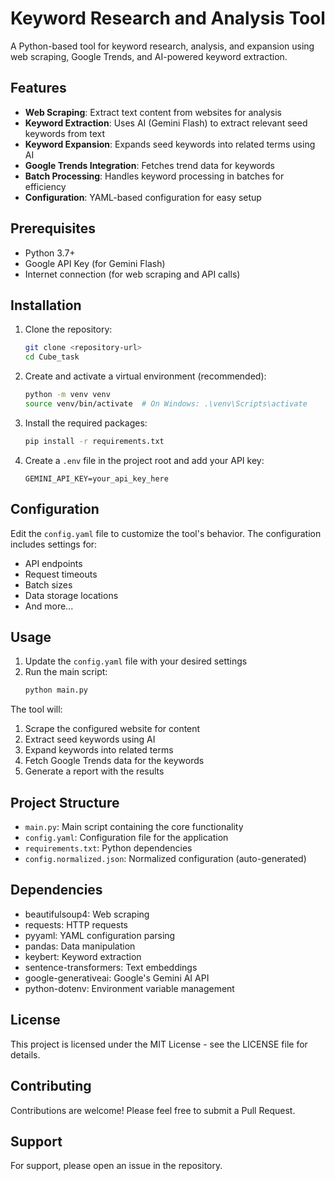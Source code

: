 # Keyword Research and Analysis Tool

A Python-based tool for keyword research, analysis, and expansion using web scraping, Google Trends, and AI-powered keyword extraction.

## Features

- **Web Scraping**: Extract text content from websites for analysis
- **Keyword Extraction**: Uses AI (Gemini Flash) to extract relevant seed keywords from text
- **Keyword Expansion**: Expands seed keywords into related terms using AI
- **Google Trends Integration**: Fetches trend data for keywords
- **Batch Processing**: Handles keyword processing in batches for efficiency
- **Configuration**: YAML-based configuration for easy setup

## Prerequisites

- Python 3.7+
- Google API Key (for Gemini Flash)
- Internet connection (for web scraping and API calls)

## Installation

1. Clone the repository:
   ```bash
   git clone <repository-url>
   cd Cube_task
   ```

2. Create and activate a virtual environment (recommended):
   ```bash
   python -m venv venv
   source venv/bin/activate  # On Windows: .\venv\Scripts\activate
   ```

3. Install the required packages:
   ```bash
   pip install -r requirements.txt
   ```

4. Create a `.env` file in the project root and add your API key:
   ```
   GEMINI_API_KEY=your_api_key_here
   ```

## Configuration

Edit the `config.yaml` file to customize the tool's behavior. The configuration includes settings for:

- API endpoints
- Request timeouts
- Batch sizes
- Data storage locations
- And more...

## Usage

1. Update the `config.yaml` file with your desired settings
2. Run the main script:
   ```bash
   python main.py
   ```

The tool will:
1. Scrape the configured website for content
2. Extract seed keywords using AI
3. Expand keywords into related terms
4. Fetch Google Trends data for the keywords
5. Generate a report with the results

## Project Structure

- `main.py`: Main script containing the core functionality
- `config.yaml`: Configuration file for the application
- `requirements.txt`: Python dependencies
- `config.normalized.json`: Normalized configuration (auto-generated)

## Dependencies

- beautifulsoup4: Web scraping
- requests: HTTP requests
- pyyaml: YAML configuration parsing
- pandas: Data manipulation
- keybert: Keyword extraction
- sentence-transformers: Text embeddings
- google-generativeai: Google's Gemini AI API
- python-dotenv: Environment variable management

## License

This project is licensed under the MIT License - see the LICENSE file for details.

## Contributing

Contributions are welcome! Please feel free to submit a Pull Request.

## Support

For support, please open an issue in the repository.
